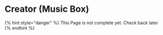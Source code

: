 # Creator (Music Box)

{% hint style="danger" %}
This Page is not complete yet. Check back later
{% endhint %}

<figure><img src="https://github.com/user-attachments/assets/1f886f69-6f91-42bc-a68a-2b4505971837" alt=""><figcaption></figcaption></figure>

